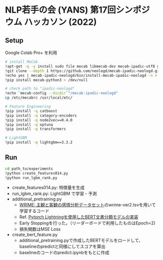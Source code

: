 # NLP若手の会 (YANS) 第17回シンポジウム ハッカソン (2022) 

## Setup

Google Colab Pro+ を利用

```bash
# install MeCab
!apt-get -q -y install sudo file mecab libmecab-dev mecab-ipadic-utf8 git curl python-mecab > /dev/null
!git clone --depth 1 https://github.com/neologd/mecab-ipadic-neologd.git > /dev/null 
!echo yes | mecab-ipadic-neologd/bin/install-mecab-ipadic-neologd -n > /dev/null 2>&1
!pip install mecab-python3 > /dev/null

# check path to "ipadic-neologd" 
!echo `mecab-config --dicdir`"/mecab-ipadic-neologd"
cp /etc/mecabrc /usr/local/etc/

# Feature Engineering
!pip install -q catboost
!pip install -q category-encoders
!pip install -q node2vec==0.4.0
!pip install -q optuna
!pip install -q transformers

# LightGBM
!pip install -q lightgbm==3.3.2
```

## Run

```bash
cd path_to/experiments
!python create_features014.py
!python run_lgbm_rank.py
```

- create_features014.py: 特徴量を生成
- run_lgbm_rank.py: LightGBM で学習・予測
- additional\_pretraining.py
    - [WRIME: 主観と客観の感情分析データセット](https://github.com/ids-cv/wrime)のwrime-ver2.tsvを用いて学習するコード
    - Ref. [Pytorch Lightningを使用したBERT文書分類モデルの実装](https://qiita.com/tchih11/items/7e97db29b95cf08fdda0)
    - Early Stoppingを行った。（リーダーボードで利用したものはEpoch=2)
    - 損失関数はMSE Loss
- create\_bert\_feature.py
    - additional\_pretraining.pyで作成したBERTモデルをロードして、baselineのpredictと同様にしてスコアを算出
    - baselineのコードのpredict.ipynbをもとに作成
